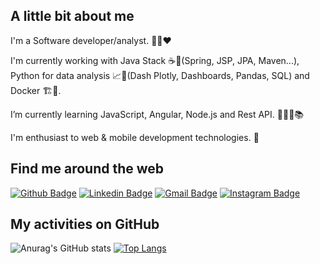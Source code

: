 ## A little bit about me

I'm a Software developer/analyst. :technologist::heart:

I'm currently working with Java Stack :coffee::leaves:(Spring, JSP, JPA, Maven...), Python for data analysis :chart_with_upwards_trend::snake:(Dash Plotly, Dashboards, Pandas, SQL) and Docker :building_construction::whale:.

I’m currently learning JavaScript, Angular, Node.js and Rest API. :man_student::memo::books:

I'm enthusiast to web & mobile development technologies. :star_struck:

## Find me around the web
[![Github Badge](https://img.shields.io/badge/-Github-0D1117?style=flat-square&logo=Github&logoColor=white&link=https://github.com/aguiardafa)](https://github.com/aguiardafa)
[![Linkedin Badge](https://img.shields.io/badge/-Diego%20Aguiar-0D1117?style=flat-square&logo=Linkedin&logoColor=white&link=https://www.linkedin.com/in/diego-aguiar-09031989/)](https://www.linkedin.com/in/diego-aguiar-09031989/) 
[![Gmail Badge](https://img.shields.io/badge/-diego.fernandes.aguiar@gmail.com-0D1117?style=flat-square&logo=Gmail&logoColor=white&link=mailto:diego.fernandes.aguiar@gmail.com)](mailto:diego.schell.f@gmail.com)
[![Instagram Badge](https://img.shields.io/badge/-Instagram-0D1117?style=flat-square&logo=Instagram&logoColor=white&link=https://www.instagram.com/dieguinhoaguiar)](https://www.instagram.com/dieguinhoaguiar)

## My activities on GitHub
![Anurag's GitHub stats](https://github-readme-stats.vercel.app/api?username=aguiardafa&show_icons=true&theme=github_dark&count_private=true)
[![Top Langs](https://github-readme-stats.vercel.app/api/top-langs/?username=aguiardafa&langs_count=8&layout=compact&theme=github_dark)](https://github.com/aguiardafa/github-readme-stats)

<!---
aguiardafa/aguiardafa is a ✨ special ✨ repository because its `README.md` (this file) appears on your GitHub profile.
You can click the Preview link to take a look at your changes.

Here are some ideas to get you started:

- 🔭 I’m currently working on ...
- 🌱 I’m currently learning ...
- 👯 I’m looking to collaborate on ...
- 🤔 I’m looking for help with ...
- 💬 Ask me about ...
- 📫 How to reach me: ...
- 😄 Pronouns: ...
- ⚡ Fun fact: ...
-->
